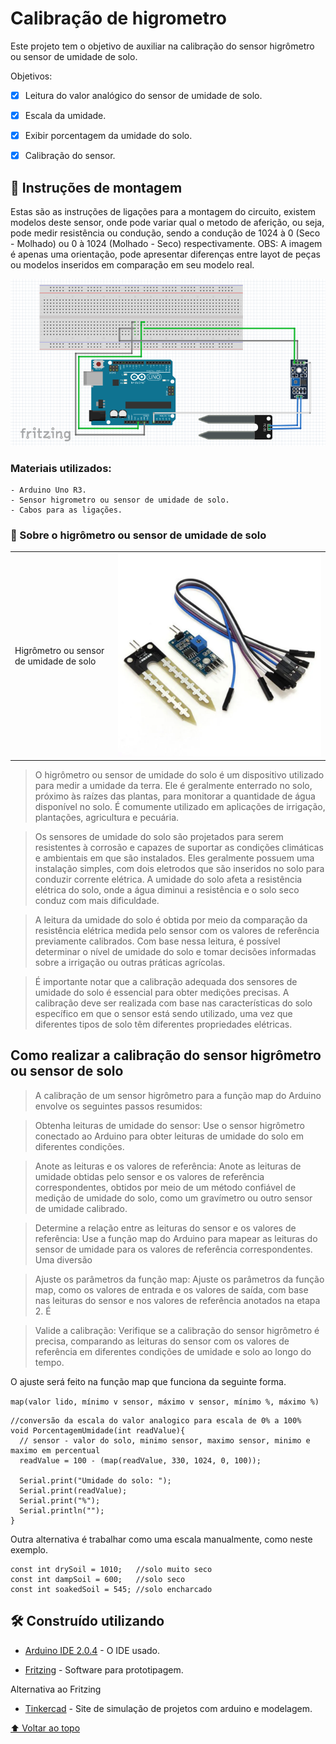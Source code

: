 
# Calibração de higrometro 

Este projeto tem o objetivo de auxiliar na calibração do sensor higrômetro ou sensor de umidade de solo.

Objetivos:

- [x] Leitura do valor analógico do sensor de umidade de solo. 
- [x] Escala da umidade.
- [x] Exibir porcentagem da umidade do solo.
- [x] Calibração do sensor.


## 🚀 Instruções de montagem

Estas são as instruções de ligações para a montagem do circuito, existem modelos deste sensor, onde pode variar qual o metodo de aferição, ou seja, pode medir resistência ou condução, sendo a condução de 1024 à 0 (Seco - Molhado) ou 0 à 1024 (Molhado - Seco) respectivamente.
OBS: A imagem é apenas uma orientação, pode apresentar diferenças entre layot de peças ou modelos inseridos em comparação em seu modelo real.

<img src="/calibrar_higrometro/montagem.png">

### Materiais utilizados:
```
- Arduino Uno R3.
- Sensor higrometro ou sensor de umidade de solo.
- Cabos para as ligações.
```


### 🔧 Sobre o higrômetro ou sensor de umidade de solo

<table>
  <tr>
    <td>Higrômetro ou sensor de umidade de solo</td>
    <td><img src="/calibrar_higrometro/sensor_solo_higrometro.jpeg" alt="sensor higrometro"></td>
  </tr>
</table>


>O higrômetro ou sensor de umidade do solo é um dispositivo utilizado para medir a umidade da terra. Ele é geralmente enterrado no solo, próximo às raízes das plantas, para monitorar a quantidade de água disponível no solo. É comumente utilizado em aplicações de irrigação, plantações, agricultura e pecuária.

>Os sensores de umidade do solo são projetados para serem resistentes à corrosão e capazes de suportar as condições climáticas e ambientais em que são instalados. Eles geralmente possuem uma instalação simples, com dois eletrodos que são inseridos no solo para conduzir corrente elétrica. A umidade do solo afeta a resistência elétrica do solo, onde a água diminui a resistência e o solo seco conduz com mais dificuldade.

>A leitura da umidade do solo é obtida por meio da comparação da resistência elétrica medida pelo sensor com os valores de referência previamente calibrados. Com base nessa leitura, é possível determinar o nível de umidade do solo e tomar decisões informadas sobre a irrigação ou outras práticas agrícolas.

>É importante notar que a calibração adequada dos sensores de umidade do solo é essencial para obter medições precisas. A calibração deve ser realizada com base nas características do solo específico em que o sensor está sendo utilizado, uma vez que diferentes tipos de solo têm diferentes propriedades elétricas.


## Como realizar a calibração do sensor higrômetro ou sensor de solo

>A calibração de um sensor higrômetro para a função map do Arduino envolve os seguintes passos resumidos:

>Obtenha leituras de umidade do sensor: Use o sensor higrômetro conectado ao Arduino para obter leituras de umidade do solo em diferentes condições.

>Anote as leituras e os valores de referência: Anote as leituras de umidade obtidas pelo sensor e os valores de referência correspondentes, obtidos por meio de um método confiável de medição de umidade do solo, como um gravímetro ou outro sensor de umidade calibrado.

>Determine a relação entre as leituras do sensor e os valores de referência: Use a função map do Arduino para mapear as leituras do sensor de umidade para os valores de referência correspondentes. Uma diversão

>Ajuste os parâmetros da função map: Ajuste os parâmetros da função map, como os valores de entrada e os valores de saída, com base nas leituras do sensor e nos valores de referência anotados na etapa 2. É

>Valide a calibração: Verifique se a calibração do sensor higrômetro é precisa, comparando as leituras do sensor com os valores de referência em diferentes condições de umidade e solo ao longo do tempo.

O ajuste será feito na função map que funciona da seguinte forma.

`map(valor lido, mínimo v sensor, máximo v sensor, mínimo %, máximo %)`

```
//conversão da escala do valor analogico para escala de 0% a 100%
void PorcentagemUmidade(int readValue){
  // sensor - valor do solo, minimo sensor, maximo sensor, minimo e maximo em percentual
  readValue = 100 - (map(readValue, 330, 1024, 0, 100));

  Serial.print("Umidade do solo: "); 
  Serial.print(readValue);
  Serial.print("%");
  Serial.println("");
}
```

Outra alternativa é trabalhar como uma escala manualmente, como neste exemplo.

```
const int drySoil = 1010;   //solo muito seco
const int dampSoil = 600;   //solo seco
const int soakedSoil = 545; //solo encharcado
```
## 🛠️ Construído utilizando

* [Arduino IDE 2.0.4](https://downloads.arduino.cc/arduino-ide/nightly/arduino-ide_nightly-latest_Windows_64bit.zip) - O IDE usado.

* [Fritzing](https://fritzing.org/download/) - Software para prototipagem.

Alternativa ao Fritzing

* [Tinkercad](https://www.tinkercad.com/) - Site de simulação de projetos com arduino e modelagem.


[⬆ Voltar ao topo](#Acionamento_de_motor)<br>
